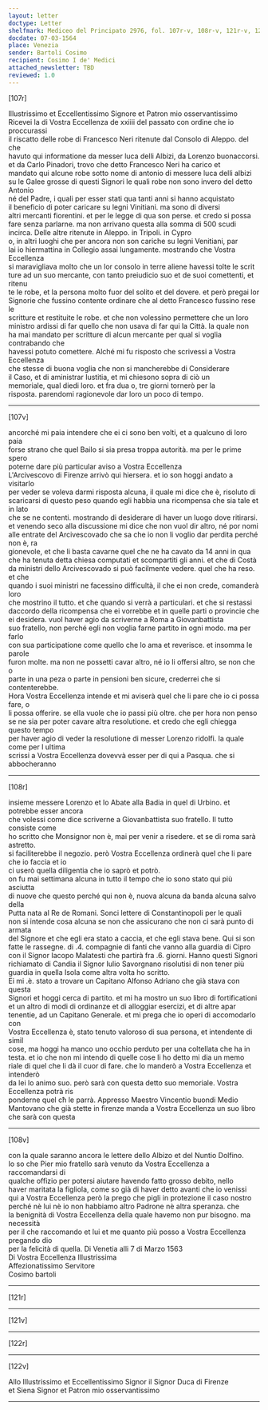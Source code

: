 ```yaml
---
layout: letter
doctype: Letter
shelfmark: Mediceo del Principato 2976, fol. 107r-v, 108r-v, 121r-v, 122r-v
docdate: 07-03-1564
place: Venezia
sender: Bartoli Cosimo
recipient: Cosimo I de' Medici
attached_newsletter: TBD
reviewed: 1.0
---
```


[107r]  
  
  
Illustrissimo et Eccellentissimo Signore et Patron mio osservantissimo  
Ricevei la di Vostra Eccellenza de xxiiii del passato con ordine che io proccurassi  
il riscatto delle robe di Francesco Neri ritenute dal Consolo di Aleppo. del che  
havuto qui informatione da messer luca delli Albizi, da Lorenzo buonaccorsi.  
et da Carlo Pinadori, trovo che detto Francesco Neri ha carico et  
mandato qui alcune robe sotto nome di antonio di messere luca delli albizi  
su le Galee grosse di questi Signori le quali robe non sono invero del detto Antonio  
né del Padre, i quali per esser stati qua tanti anni si hanno acquistato  
il beneficio di poter caricare su legni Vinitiani. ma sono di diversi  
altri mercanti fiorentini. et per le legge di qua son perse. et credo si possa  
fare senza parlarne. ma non arrivano questa alla somma di 500 scudi  
incirca. Delle altre ritenute in Aleppo. in Tripoli. in Cypro  
o, in altri luoghi che per ancora non son cariche su legni Venitiani, par  
lai io hiermattina in Collegio assai lungamente. mostrando che Vostra Eccellenza  
si maravigliava molto che un lor consolo in terre aliene havessi tolte le scrit  
ture ad un suo mercante, con tanto preiudicio suo et de suoi comettenti, et ritenu  
te le robe, et la persona molto fuor del solito et del dovere. et però pregai lor  
Signorie che fussino contente ordinare che al detto Francesco fussino rese le  
scritture et restituite le robe. et che non volessino permettere che un loro  
ministro ardissi di far quello che non usava di far qui la Città. la quale non  
ha mai mandato per scritture di alcun mercante per qual si voglia contrabando che  
havessi potuto comettere. Alché mi fu risposto che scrivessi a Vostra Eccellenza  
che stesse di buona voglia che non si mancherebbe di Considerare  
il Caso, et di aministrar Iustitia, et mi chiesono sopra di ciò un  
memoriale, qual diedi loro. et fra dua o, tre giorni tornerò per la  
risposta. parendomi ragionevole dar loro un poco di tempo.  
  
---  

[107v]  
  
  
ancorché mi paia intendere che ei ci sono ben volti, et a qualcuno di loro paia  
forse strano che quel Bailo si sia presa troppa autorità. ma per le prime spero  
poterne dare più particular aviso a Vostra Eccellenza  
L'Arcivescovo di Firenze arrivò qui hiersera. et io son hoggi andato a visitarlo  
per veder se voleva darmi risposta alcuna, il quale mi dice che è, risoluto di  
scaricarsi di questo peso quando egli habbia una ricompensa che sia tale et in lato  
che se ne contenti. mostrando di desiderare di haver un luogo dove ritirarsi.  
et venendo seco alla discussione mi dice che non vuol dir altro, né por nomi  
alle entrate del Arcivescovado che sa che io non li voglio dar perdita perché non è, ra  
gionevole, et che li basta cavarne quel che ne ha cavato da 14 anni in qua  
che ha tenuta detta chiesa computati et scompartiti gli anni. et che di Costà  
da ministri dello Arcivescovado si può facilmente vedere. quel che ha reso. et che  
quando i suoi ministri ne facessino difficultà, il che ei non crede, comanderà loro  
che mostrino il tutto. et che quando si verrà a particulari. et che si restassi  
daccordo della ricompensa che ei vorrebbe et in quelle parti o provincie che  
ei desidera. vuol haver agio da scriverne a Roma a Giovanbattista  
suo fratello, non perché egli non voglia farne partito in ogni modo. ma per farlo  
con sua participatione come quello che lo ama et reverisce. et insomma le parole  
furon molte. ma non ne possetti cavar altro, né io li offersi altro, se non che o  
parte in una peza o parte in pensioni ben sicure, crederrei che si contenterebbe.  
Hora Vostra Eccellenza intende et mi aviserà quel che li pare che io ci possa fare, o  
li possa offerire. se ella vuole che io passi più oltre. che per hora non penso  
se ne sia per poter cavare altra resolutione. et credo che egli chiegga questo tempo  
per haver agio di veder la resolutione di messer Lorenzo ridolfi. la quale come per l ultima  
scrissi a Vostra Eccellenza dovevvà esser per di qui a Pasqua. che si abbocheranno  
  
---  

[108r]  
  
  
insieme messere Lorenzo et lo Abate alla Badia in quel di Urbino. et potrebbe esser ancora  
che volessi come dice scriverne a Giovanbattista suo fratello. Il tutto consiste come  
ho scritto che Monsignor non è, mai per venir a risedere. et se di roma sarà astretto.  
si faciliterebbe il negozio. però Vostra Eccellenza ordinerà quel che li pare che io faccia et io  
ci userò quella diligentia che io saprò et potrò.  
on fu mai settimana alcuna in tutto il tempo che io sono stato qui più asciutta  
di nuove che questo perché qui non è, nuova alcuna da banda alcuna salvo della  
Putta nata al Re de Romani. Sonci lettere di Constantinopoli per le quali  
non si intende cosa alcuna se non che assicurano che non ci sarà punto di armata  
del Signore et che egli era stato a caccia, et che egli stava bene. Qui si son  
fatte le rassegne. di .4. compagnie di fanti che vanno alla guardia di Cipro  
con il Signor Iacopo Malatesti che partirà fra .6. giorni. Hanno questi Signori  
richiamato di Candia il Signor Iulio Savorgnano risolutisi di non tener più  
guardia in quella Isola come altra volta ho scritto.  
Ei mi .è. stato a trovare un Capitano Alfonso Adriano che già stava con questa  
Signori et hoggi cerca di partito. et mi ha mostro un suo libro di fortificationi  
et un altro di modi di ordinanze et di alloggiar esercizi, et di altre apar  
tenentie, ad un Capitano Generale. et mi prega che io operi di accomodarlo con  
Vostra Eccellenza è, stato tenuto valoroso di sua persona, et intendente di simil  
cose, ma hoggi ha manco uno occhio perduto per una coltellata che ha in  
testa. et io che non mi intendo di quelle cose li ho detto mi dia un memo  
riale di quel che li dà il cuor di fare. che lo manderò a Vostra Eccellenza et intenderò  
da lei lo animo suo. però sarà con questa detto suo memoriale. Vostra Eccellenza potrà ris  
ponderne quel cħ le parrà. Appresso Maestro Vincentio buondi Medio  
Mantovano che già stette in firenze manda a Vostra Eccellenza un suo libro che sarà con questa  
  
---  

[108v]  
  
  
con la quale saranno ancora le lettere dello Albizo et del Nuntio Dolfino.  
Io so che Pier mio fratello sarà venuto da Vostra Eccellenza a raccomandarsi di  
qualche offizio per potersi aiutare havendo fatto grosso debito, nello  
haver maritata la figliola, come so già di haver detto avanti che io venissi  
qui a Vostra Eccellenza però la prego che pigli in protezione il caso nostro  
perché nè lui nè io non habbiamo altro Padrone nè altra speranza. che  
la benignità di Vostra Eccellenza della quale havemo non pur bisogno. ma necessità  
per il che raccomando et lui et me quanto più posso a Vostra Eccellenza pregando dio  
per la felicità di quella. Di Venetia alli 7 di Marzo 1563  
Di Vostra Eccellenza Illustrissima  
Affezionatissimo Servitore  
Cosimo bartoli  
  
---  

[121r]  
  
  
  
---  

[121v]  
  
  
  
---  

[122r]  
  
  
  
---  

[122v]  
  
  
Allo Illustrissimo et Eccellentissimo Signor il Signor Duca di Firenze  
et Siena Signor et Patron mio osservantissimo  
  
---  


